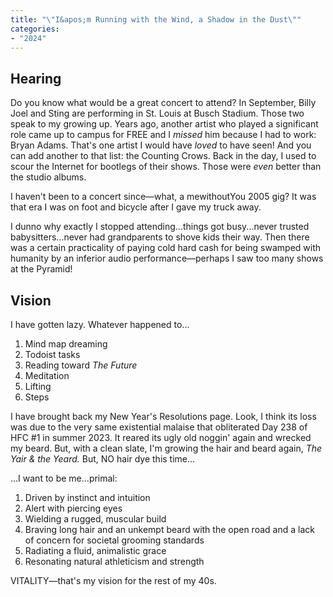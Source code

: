 ```yaml
---
title: "\"I&apos;m Running with the Wind, a Shadow in the Dust\""
categories:
- "2024"
---
```


## Hearing

Do you know what would be a great concert to attend?  In September, Billy Joel and Sting are performing in St. Louis at Busch Stadium.  Those two speak to my growing up.  Years ago, another artist who played a significant role came up to campus for FREE and I *missed* him because I had to work: Bryan Adams.  That's one artist I would have *loved* to have seen!  And you can add another to that list: the Counting Crows.  Back in the day, I used to scour the Internet for bootlegs of their shows.  Those were *even* better than the studio albums.

I haven't been to a concert since—what, a mewithoutYou 2005 gig?  It was that era I was on foot and bicycle after I gave my truck away.  

I dunno why exactly I stopped attending...things got busy...never trusted babysitters...never had grandparents to shove kids their way.  Then there was a certain practicality of paying cold hard cash for being swamped with humanity by an inferior audio performance—perhaps I saw too many shows at the Pyramid!  

## Vision

I have gotten lazy.  Whatever happened to...

1. Mind map dreaming
2. Todoist tasks 
3. Reading toward *The Future*
4. Meditation
5. Lifting
6. Steps

I have brought back my New Year's Resolutions page.  Look, I think its loss was due to the very same existential malaise that obliterated Day 238 of HFC #1 in summer 2023.  It reared its ugly old noggin' again and wrecked my beard.  But, with a clean slate, I'm growing the hair and beard again, *The Yair & the Yeard.* But, NO hair dye this time...

...I want to be me...primal:

1. Driven by instinct and intuition
2. Alert with piercing eyes
3. Wielding a rugged, muscular build
4. Braving long hair and an unkempt beard with the open road and a lack of concern for societal grooming standards
4. Radiating a fluid, animalistic grace 
5. Resonating natural athleticism and strength  

VITALITY—that's my vision for the rest of my 40s.